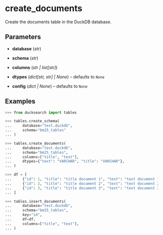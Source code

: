 # create_documents

Create the documents table in the DuckDB database.



## Parameters

- **database** (*str*)

- **schema** (*str*)

- **columns** (*str | list[str]*)

- **dtypes** (*dict[str, str] | None*) – defaults to `None`

- **config** (*dict | None*) – defaults to `None`



## Examples

```python
>>> from ducksearch import tables

>>> tables.create_schema(
...     database="test.duckdb",
...     schema="bm25_tables"
... )

>>> tables.create_documents(
...     database="test.duckdb",
...     schema="bm25_tables",
...     columns=["title", "text"],
...     dtypes={"text": "VARCHAR", "title": "VARCHAR"},
... )

>>> df = [
...     {"id": 1, "title": "title document 1", "text": "text document 1"},
...     {"id": 2, "title": "title document 2", "text": "text document 2"},
...     {"id": 3, "title": "title document 3", "text": "text document 3"},
... ]

>>> tables.insert_documents(
...     database="test.duckdb",
...     schema="bm25_tables",
...     key="id",
...     df=df,
...     columns=["title", "text"],
... )
```

